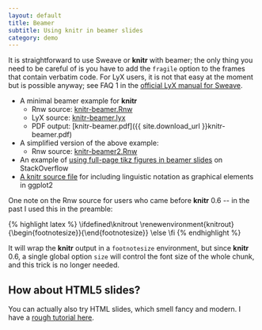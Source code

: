 ```yaml
---
layout: default
title: Beamer
subtitle: Using knitr in beamer slides
category: demo
---
```


It is straightforward to use Sweave or **knitr** with beamer; the only thing you need to be careful of is you have to add the `fragile` option to the frames that contain verbatim code. For LyX users, it is not that easy at the moment but is possible anyway; see FAQ 1 in the [official LyX manual for Sweave](https://bitbucket.org/stat/lyx/downloads/sweave.pdf).

- A minimal beamer example for **knitr**
  - Rnw source: [knitr-beamer.Rnw](https://github.com/yihui/knitr/blob/master/inst/examples/knitr-beamer.Rnw)
  - LyX source: [knitr-beamer.lyx](https://github.com/yihui/knitr/blob/master/inst/examples/knitr-beamer.lyx)
  - PDF output: [knitr-beamer.pdf]({{ site.download_url }}knitr-beamer.pdf)
- A simplified version of the above example:
  - Rnw source: [knitr-beamer2.Rnw](https://gist.github.com/1803930)
- An example of [using full-page tikz figures in beamer slides](http://tex.stackexchange.com/a/46840/9128) on StackOverflow
- [A knitr source file](https://gist.github.com/2387823) for including linguistic notation as graphical elements in ggplot2

One note on the Rnw source for users who came before **knitr** 0.6 -- in the past I used this in the preamble:

{% highlight latex %}
\ifdefined\knitrout
  \renewenvironment{knitrout}{\begin{footnotesize}}{\end{footnotesize}}
\else
\fi
{% endhighlight %}

It will wrap the **knitr** output in a `footnotesize` environment, but since **knitr** 0.6, a single global option `size` will control the font size of the whole chunk, and this trick is no longer needed.

## How about HTML5 slides?

You can actually also try HTML slides, which smell fancy and modern. I have a [rough tutorial here](/en/2012/05/how-to-make-html5-slides-with-knitr/).

